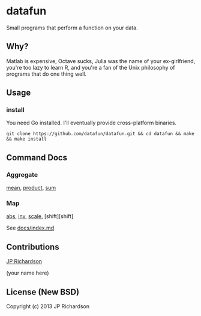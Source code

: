 
datafun
=======

Small programs that perform a function on your data.



Why?
----

Matlab is expensive, Octave sucks, Julia was the name of your ex-girlfriend, you're too lazy to learn R, and you're a fan of the Unix philosophy of programs that do one thing well.



Usage
-----


### install

You need Go installed. I'll eventually provide cross-platform binaries.


    git clone https://github.com/datafun/datafun.git && cd datafun && make && make install



Command Docs
------------

### Aggregate
[mean][mean], [product][product], [sum][sum]


### Map

[abs][abs], [inv][inv], [scale][scale], [shift][shift]


See [docs/index.md](https://github.com/datafun/datafun/blob/master/docs/index.md)



Contributions
-------------

[JP Richardson](http://about.me/jprichardson)

(your name here)



License (New BSD)
----------------

Copyright (c) 2013 JP Richardson


<!-- aggregate -->
[mean]: https://github.com/datafun/datafun/blob/master/docs/aggregate/mean.md
[product]: https://github.com/datafun/datafun/blob/master/docs/aggregate/product.md
[sum]: https://github.com/datafun/datafun/blob/master/docs/aggregate/sum.md

<!-- map -->
[abs]: https://github.com/data/datafun/blob/master/docs/map/abs.md
[inv]: https://github.com/data/datafun/blob/master/docs/map/inv.md
[scale]: https://github.com/data/datafun/blob/master/docs/map/scale.md

<!-- search -->
[max]: https://github.com/data/datafun/blob/master/docs/search/max.md


